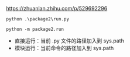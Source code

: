 https://zhuanlan.zhihu.com/p/529692296

`python .\package2\run.py`

`python -m package2.run`

- 直接运行：当前 .py 文件的路径加入到 sys.path
- 模块运行：当前命令的路径加入到 sys.path
